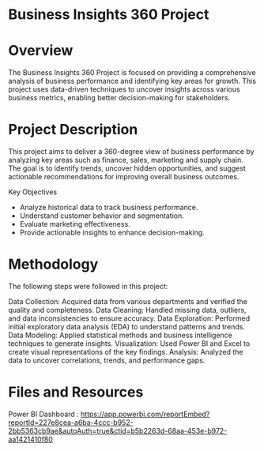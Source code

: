 # Business Insights 360 Project
# Overview
The Business Insights 360 Project is focused on providing a comprehensive analysis of business performance and identifying key areas for growth. This project uses data-driven techniques to uncover insights across various business metrics, enabling better decision-making for stakeholders.
# Project Description
This project aims to deliver a 360-degree view of business performance by analyzing key areas such as finance, sales, marketing and supply chain. The goal is to identify trends, uncover hidden opportunities, and suggest actionable recommendations for improving overall business outcomes.

Key Objectives
* Analyze historical data to track business performance.
* Understand customer behavior and segmentation.
* Evaluate marketing effectiveness.
* Provide actionable insights to enhance decision-making.

# Methodology
The following steps were followed in this project:

Data Collection: Acquired data from various departments and verified the quality and completeness.
Data Cleaning: Handled missing data, outliers, and data inconsistencies to ensure accuracy.
Data Exploration: Performed initial exploratory data analysis (EDA) to understand patterns and trends.
Data Modeling: Applied statistical methods and business intelligence techniques to generate insights.
Visualization: Used Power BI and Excel to create visual representations of the key findings.
Analysis: Analyzed the data to uncover correlations, trends, and performance gaps.

# Files and Resources
Power BI Dashboard : https://app.powerbi.com/reportEmbed?reportId=227e8cea-a6ba-4ccc-b952-2bb5363cb9ae&autoAuth=true&ctid=b5b2263d-68aa-453e-b972-aa1421410f80
